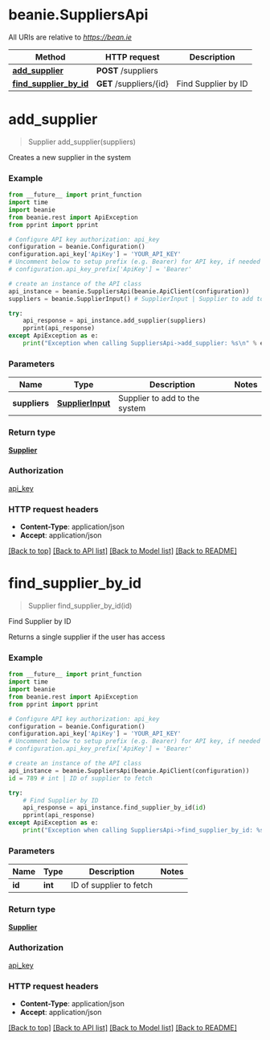 # beanie.SuppliersApi

All URIs are relative to *https://bean.ie*

Method | HTTP request | Description
------------- | ------------- | -------------
[**add_supplier**](SuppliersApi.md#add_supplier) | **POST** /suppliers | 
[**find_supplier_by_id**](SuppliersApi.md#find_supplier_by_id) | **GET** /suppliers/{id} | Find Supplier by ID


# **add_supplier**
> Supplier add_supplier(suppliers)



Creates a new supplier in the system

### Example
```python
from __future__ import print_function
import time
import beanie
from beanie.rest import ApiException
from pprint import pprint

# Configure API key authorization: api_key
configuration = beanie.Configuration()
configuration.api_key['ApiKey'] = 'YOUR_API_KEY'
# Uncomment below to setup prefix (e.g. Bearer) for API key, if needed
# configuration.api_key_prefix['ApiKey'] = 'Bearer'

# create an instance of the API class
api_instance = beanie.SuppliersApi(beanie.ApiClient(configuration))
suppliers = beanie.SupplierInput() # SupplierInput | Supplier to add to the system

try:
    api_response = api_instance.add_supplier(suppliers)
    pprint(api_response)
except ApiException as e:
    print("Exception when calling SuppliersApi->add_supplier: %s\n" % e)
```

### Parameters

Name | Type | Description  | Notes
------------- | ------------- | ------------- | -------------
 **suppliers** | [**SupplierInput**](SupplierInput.md)| Supplier to add to the system | 

### Return type

[**Supplier**](Supplier.md)

### Authorization

[api_key](../README.md#api_key)

### HTTP request headers

 - **Content-Type**: application/json
 - **Accept**: application/json

[[Back to top]](#) [[Back to API list]](../README.md#documentation-for-api-endpoints) [[Back to Model list]](../README.md#documentation-for-models) [[Back to README]](../README.md)

# **find_supplier_by_id**
> Supplier find_supplier_by_id(id)

Find Supplier by ID

Returns a single supplier if the user has access

### Example
```python
from __future__ import print_function
import time
import beanie
from beanie.rest import ApiException
from pprint import pprint

# Configure API key authorization: api_key
configuration = beanie.Configuration()
configuration.api_key['ApiKey'] = 'YOUR_API_KEY'
# Uncomment below to setup prefix (e.g. Bearer) for API key, if needed
# configuration.api_key_prefix['ApiKey'] = 'Bearer'

# create an instance of the API class
api_instance = beanie.SuppliersApi(beanie.ApiClient(configuration))
id = 789 # int | ID of supplier to fetch

try:
    # Find Supplier by ID
    api_response = api_instance.find_supplier_by_id(id)
    pprint(api_response)
except ApiException as e:
    print("Exception when calling SuppliersApi->find_supplier_by_id: %s\n" % e)
```

### Parameters

Name | Type | Description  | Notes
------------- | ------------- | ------------- | -------------
 **id** | **int**| ID of supplier to fetch | 

### Return type

[**Supplier**](Supplier.md)

### Authorization

[api_key](../README.md#api_key)

### HTTP request headers

 - **Content-Type**: application/json
 - **Accept**: application/json

[[Back to top]](#) [[Back to API list]](../README.md#documentation-for-api-endpoints) [[Back to Model list]](../README.md#documentation-for-models) [[Back to README]](../README.md)

